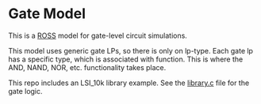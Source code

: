 # Gate Model

This is a [ROSS](https://github.com/carothersc/ROSS) model for gate-level circuit simulations.

This model uses generic gate LPs, so there is only on lp-type.
Each gate lp has a specific type, which is associated with function.
This is where the AND, NAND, NOR, etc. functionality takes place.

This repo includes an LSI_10k library example.
See the [library.c](https://github.com/gonsie/gates/blob/master/example/lsi_10k.lib.c) file for the gate logic.

